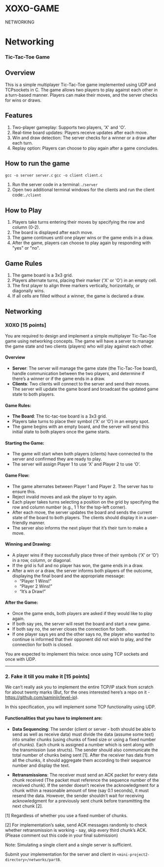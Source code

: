 # XOXO-GAME
NETWORKING

# Networking
### Tic-Tac-Toe Game
## Overview
This is a simple multiplayer Tic-Tac-Toe game implemented using UDP  and TCPsockets in C. The game allows two players to play against each other in a turn-based manner. Players can make their moves, and the server checks for wins or draws.
## Features
1. Two-player gameplay: Supports two players, 'X' and 'O'.
2. Real-time board updates: Players receive updates after each move.
3. Win and draw detection: The server checks for a winner or a draw after each turn.
4. Replay option: Players can choose to play again after a game concludes.
## How to run the game
``gcc -o server server.c``
``gcc -o client client.c``
1. Run the server code in a terminal:``./server``
2. Open two additional terminal windows for the clients and run the client code:``./client``
## How to Play
1. Players take turns entering their moves by specifying the row and column (0-2).
2. The board is displayed after each move.
3. The game continues until one player wins or the game ends in a draw.
4. After the game, players can choose to play again by responding with "yes" or "no".

## Game Rules
1. The game board is a 3x3 grid.
2. Players alternate turns, placing their marker ('X' or 'O') in an empty cell.
3. The first player to align three markers vertically, horizontally, or diagonally wins.
4. If all cells are filled without a winner, the game is declared a draw.



## Networking

### XOXO [15 points]
You are required to design and implement a simple multiplayer Tic-Tac-Toe game using networking concepts. The game will have a server to manage the game state and two clients (players) who will play against each other.

#### Overview

- **Server**: The server will manage the game state (the Tic-Tac-Toe board), handle communication between the two players, and determine if there’s a winner or if the game ends in a draw.
- **Clients**: Two clients will connect to the server and send their moves. The server will update the game board and broadcast the updated game state to both players.

#### Game Rules:
- **The Board**: The tic-tac-toe board is a 3x3 grid.
- Players take turns to place their symbol (‘X’ or ‘O’) in an empty spot.
- The game begins with an empty board, and the server will send this initial state to both players once the game starts.

#### Starting the Game:
- The game will start when both players (clients) have connected to the server and confirmed they are ready to play.
- The server will assign Player 1 to use ‘X’ and Player 2 to use ‘O’.

#### Game Flow:
- The game alternates between Player 1 and Player 2. The server has to ensure this.
- Reject invalid moves and ask the player to try again.
- Each player takes turns selecting a position on the grid by specifying the row and column number (e.g., 1 1 for the top-left corner).
- After each move, the server updates the board and sends the current state of the board to both players. The clients should display it in a user-friendly manner.
- The server also informs the next player that it’s their turn to make a move.

#### Winning and Drawing:
- A player wins if they successfully place three of their symbols (‘X’ or ‘O’) in a row, column, or diagonal.
- If the grid is full and no player has won, the game ends in a draw.
- After a win or a draw, the server informs both players of the outcome, displaying the final board and the appropriate message:
  - “Player 1 Wins!”
  - “Player 2 Wins!”
  - “It’s a Draw!”

#### After the Game:
- Once the game ends, both players are asked if they would like to play again.
- If both say yes, the server will reset the board and start a new game.
- If both say no, the server closes the connection for both.
- If one player says yes and the other says no, the player who wanted to continue is informed that their opponent did not wish to play, and the connection for both is closed.

You are expected to implement this twice: once using TCP sockets and once with UDP.

---

### 2. Fake it till you make it [15 points]

We can’t really ask you to implement the entire TCP/IP stack from scratch for about twenty marks (But, for the ones interested here’s a repo on it - https://github.com/saminiir/level-ip).

In this specification, you will implement some TCP functionality using UDP.

#### Functionalities that you have to implement are:
- **Data Sequencing**: The sender (client or server - both should be able to send as well as receive data) must divide the data (assume some text) into smaller chunks (using chunks of fixed size or using a fixed number of chunks). Each chunk is assigned a number which is sent along with the transmission (use structs). The sender should also communicate the total number of chunks being sent [1]. After the receiver has data from all the chunks, it should aggregate them according to their sequence number and display the text.
  
- **Retransmissions**: The receiver must send an ACK packet for every data chunk received (The packet must reference the sequence number of the received chunk). If the sender doesn’t receive the acknowledgment for a chunk within a reasonable amount of time (say 0.1 seconds), it must resend the data. However, the sender shouldn’t wait for receiving acknowledgment for a previously sent chunk before transmitting the next chunk [2].

[1] Regardless of whether you use a fixed number of chunks.

[2] For implementation’s sake, send ACK messages randomly to check whether retransmission is working - say, skip every third chunk’s ACK. (Please comment out this code in your final submission)

Note: Simulating a single client and a single server is sufficient.

Submit your implementation for the server and client in `<mini-project2-directory>/networks/partB`.

